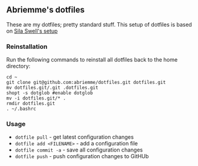 Abriemme's dotfiles
----------------------

These are my dotfiles; pretty standard stuff. This setup of dotfiles is based on [Sila Swell's setup](http://silas.sewell.org/blog/2009/03/08/profile-management-with-git-and-github/)

### Reinstallation

Run the following commands to reinstall all dotfiles back to the home directory:

    cd ~
    git clone git@github.com:abriemme/dotfiles.git dotfiles.git
    mv dotfiles.git/.git .dotfiles.git
    shopt -s dotglob #enable dotglob 
    mv -i dotfiles.git/* .
    rmdir dotfiles.git
    . ~/.bashrc

### Usage

*   `dotfile pull` - get latest configuration changes
*   `dotfile add <FILENAME>` - add a configuration file
*   `dotfile commit -a` - save all configuration changes
*   `dotfile push` - push configuration changes to GitHUb

